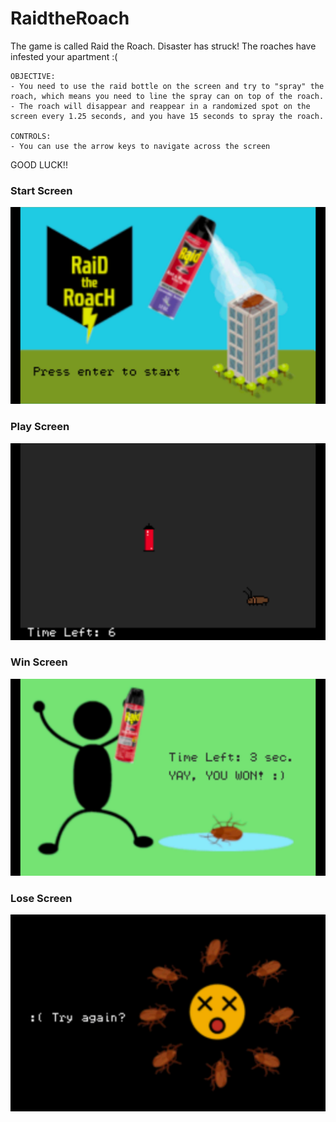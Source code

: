 # RaidtheRoach
The game is called Raid the Roach. Disaster has struck! The roaches have infested your apartment :(

    OBJECTIVE: 
    - You need to use the raid bottle on the screen and try to "spray" the roach, which means you need to line the spray can on top of the roach.
    - The roach will disappear and reappear in a randomized spot on the screen every 1.25 seconds, and you have 15 seconds to spray the roach. 

    CONTROLS: 
    - You can use the arrow keys to navigate across the screen

GOOD LUCK!!

### Start Screen
![Alt text](readmeimages/StartScreen.jpeg?raw=true "Start")

### Play Screen
![Alt text](readmeimages/PlayScreen.jpeg?raw=true "Start")

### Win Screen
![Alt text](readmeimages/WinScreen.jpeg?raw=true "Start")

### Lose Screen
![Alt text](readmeimages/LoseScreen.jpeg?raw=true "Start")